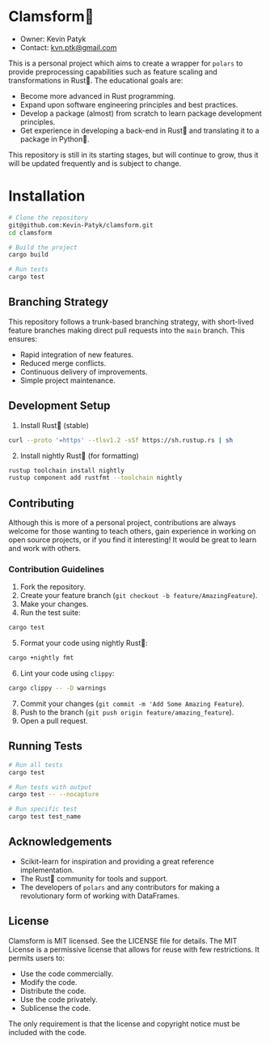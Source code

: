 # Clamsform🐚

* Owner: Kevin Patyk
* Contact: kvn.ptk@gmail.com

This is a personal project which aims to create a wrapper for `polars` to provide preprocessing capabilities such as feature scaling and transformations in Rust🦀. The educational goals are:

* Become more advanced in Rust programming.
* Expand upon software engineering principles and best practices.
* Develop a package (almost) from scratch to learn package development principles. 
* Get experience in developing a back-end in Rust🦀 and translating it to a package in Python🐍.

This repository is still in its starting stages, but will continue to grow, thus it will be updated frequently and is subject to change. 

# Installation

```bash
# Clone the repository
git@github.com:Kevin-Patyk/clamsform.git
cd clamsform

# Build the project
cargo build

# Run tests
cargo test
```

## Branching Strategy

This repository follows a trunk-based branching strategy, with short-lived feature branches making direct pull requests into the `main` branch. This ensures:

* Rapid integration of new features.
* Reduced merge conflicts.
* Continuous delivery of improvements.
* Simple project maintenance.

## Development Setup

1. Install Rust🦀 (stable)
```bash
curl --proto '=https' --tlsv1.2 -sSf https://sh.rustup.rs | sh
```

2. Install nightly Rust🦀 (for formatting)
```bash
rustup toolchain install nightly
rustup component add rustfmt --toolchain nightly
```

## Contributing

Although this is more of a personal project, contributions are always welcome for those wanting to teach others, gain experience in working on open source projects, or if you find it interesting! It would be great to learn and work with others.

### Contribution Guidelines

1. Fork the repository.
2. Create your feature branch (`git checkout -b feature/AmazingFeature`).
3. Make your changes.
4. Run the test suite:
```bash
cargo test
```
5. Format your code using nightly Rust🦀:
```bash
cargo +nightly fmt
```
6. Lint your code using `clippy`:
```bash
cargo clippy -- -D warnings
```
7. Commit your changes (`git commit -m 'Add Some Amazing Feature`).
8. Push to the branch (`git push origin feature/amazing_feature`).
9. Open a pull request.

## Running Tests
```bash
# Run all tests
cargo test

# Run tests with output
cargo test -- --nocapture

# Run specific test
cargo test test_name
```

## Acknowledgements 

* Scikit-learn for inspiration and providing a great reference implementation.
* The Rust🦀 community for tools and support.
* The developers of `polars` and any contributors for making a revolutionary form of working with DataFrames.

## License

Clamsform is MIT licensed. See the LICENSE file for details.
The MIT License is a permissive license that allows for reuse with few restrictions. It permits users to:

* Use the code commercially.
* Modify the code.
* Distribute the code.
* Use the code privately.
* Sublicense the code.

The only requirement is that the license and copyright notice must be included with the code.
